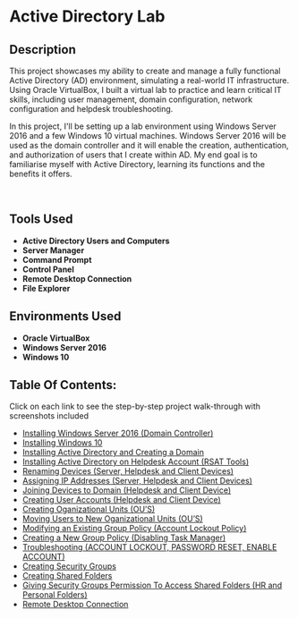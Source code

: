 <h1>Active Directory Lab</h1>


<h2>Description</h2>
<p>This project showcases my ability to create and manage a fully functional Active Directory (AD) environment, simulating a real-world IT infrastructure. Using Oracle VirtualBox, I built a virtual lab to practice and learn critical IT skills, including user management, domain configuration, network configuration and helpdesk troubleshooting.</p>

<p>In this project, I'll be setting up a lab environment using Windows Server 2016 and a few Windows 10 virtual machines. Windows Server 2016 will be used as the domain controller and it will enable the creation, authentication, and authorization of users that I create within AD. My end goal is to familiarise myself with Active Directory, learning its functions and the benefits it offers.</p>

<br />


<h2>Tools Used</h2>

- <b>Active Directory Users and Computers</b> 
- <b>Server Manager</b>
- <b>Command Prompt</b> 
- <b>Control Panel</b>
- <b>Remote Desktop Connection</b>
- <b>File Explorer</b>

<h2>Environments Used </h2>

- <b>Oracle VirtualBox</b>
- <b>Windows Server 2016</b>
- <b>Windows 10</b> 

<h2>Table Of Contents:</h2>

<p>Click on each link to see the step-by-step project walk-through with screenshots included</p>

- [Installing Windows Server 2016 (Domain Controller)](https://github.com/Anmoldeep2002/Installing-Windows-Server-2016-OS/tree/main)
- [Installing Windows 10](https://github.com/Anmoldeep2002/Installing-Windows-10-OS)
- [Installing Active Directory and Creating a Domain](https://github.com/Anmoldeep2002/Installing-Active-Directory/tree/main)
- [Installing Active Directory on Helpdesk Account (RSAT Tools)](https://github.com/Anmoldeep2002/RSAT-Tools)
- [Renaming Devices (Server, Helpdesk and Client Devices)](https://github.com/Anmoldeep2002/Renaming-Devices/tree/main)
- [Assigning IP Addresses (Server, Helpdesk and Client Devices)](https://github.com/Anmoldeep2002/Assigning-IP-Addresses/tree/main)
- [Joining Devices to Domain (Helpdesk and Client Device)](https://github.com/Anmoldeep2002/Joining-Devices-To-Domain/tree/main)
- [Creating User Accounts (Helpdesk and Client Device)](https://github.com/Anmoldeep2002/Creating-New-Users/tree/main)
- [Creating Oganizational Units (OU’S)](https://github.com/Anmoldeep2002/Creating-Organizational-Units/tree/main)
- [Moving Users to New Oganizational Units (OU’S)](https://github.com/Anmoldeep2002/Moving-Users-To-New-Organizational-Units)
- [Modifying an Existing Group Policy (Account Lockout Policy)](https://github.com/Anmoldeep2002/Modifying-an-Existing-Group-Policy-/tree/main)
- [Creating a New Group Policy (Disabling Task Manager)](https://github.com/Anmoldeep2002/Creating-New-Group-Policy/tree/main)
- [Troubleshooting (ACCOUNT LOCKOUT, PASSWORD RESET, ENABLE ACCOUNT)](https://github.com/Anmoldeep2002/Troubleshooting/tree/main)
- [Creating Security Groups](https://github.com/Anmoldeep2002/Creating-Security-Groups/tree/main)
- [Creating Shared Folders](https://github.com/Anmoldeep2002/Creating-Shared-Folders/tree/main)
- [Giving Security Groups Permission To Access Shared Folders (HR and Personal Folders)](https://github.com/Anmoldeep2002/Permission-to-Access-Shared-Folders/tree/main)
- [Remote Desktop Connection](https://github.com/Anmoldeep2002/Remote-Connect/tree/main)








